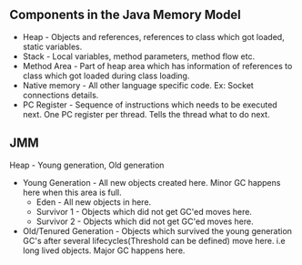## Components in the Java Memory Model
* Heap - Objects and references, references to class which got loaded, static variables.
* Stack - Local variables, method parameters, method flow etc.
* Method Area - Part of heap area which has information of references to class which got loaded during class loading.
* Native memory - All other language specific code. Ex: Socket connections details.
* PC Register - Sequence of instructions which needs to be executed next. One PC register per thread. Tells the thread what to do next.

## JMM
Heap - Young generation, Old generation
* Young Generation - All new objects created here. Minor GC happens here when this area is full.
    * Eden - All new objects in here. 
    * Survivor 1 - Objects which did not get GC'ed moves here. 
    * Survivor 2 - Objects which did not get GC'ed moves here.
* Old/Tenured Generation - Objects which survived the young generation GC's after several lifecycles(Threshold can be defined) move here. i.e long lived objects. Major GC happens here. 
